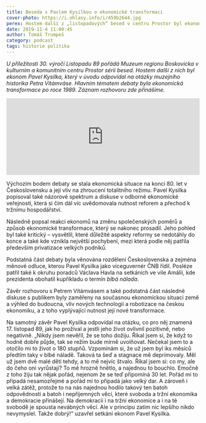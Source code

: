 ```yaml
---
title: Beseda s Pavlem Kysilkou o ekonomické transformaci
cover-photo: https://i.ohlasy.info/i/459b2644.jpg
perex: Hostem další z „listopadových“ besed v centru Prostor byl ekonom Pavel Kysilka. Odpovídal na otázky muzejního historika Petra Vítámváse, hlavním tématem debaty byla ekonomická transformace po roce 1989.
date: 2019-11-4 11:00:45
author: Tomáš Trumpeš
category: podcast
tags: historie politika
---
```


*U příležitosti 30. výročí Listopadu 89 pořádá Muzeum regionu Boskovicka v kulturním a komunitním centru Prostor sérii besed. Hostem další z nich byl ekonom Pavel Kysilka, který v úvodu odpovídal na otázky muzejního historika Petra Vítámváse. Hlavním tématem debaty byla ekonomická transformace po roce 1989. Záznam rozhovoru zde přinášíme.*

<iframe sandbox="allow-scripts allow-top-navigation" scrolling="no" width="100%" height="200" frameborder="0" src="https://embed.radiopublic.com/e?if=ohlasy-podcast-6nVazZ&ge=s1!14889ec8e17ea0eb7fb27205b878199990ba9366"></iframe>

Výchozím bodem debaty se stala ekonomická situace na konci 80. let v Československu a její vliv na zhroucení totalitního režimu. Pavel Kysilka popisoval také názorové spektrum a diskuse v odborné ekonomické veřejnosti, která si čím dál víc uvědomovala nutnost reforem a přechod k tržnímu hospodářství.

Následně popsal reakci ekonomů na změnu společenských poměrů a způsob ekonomické transformace, který se nakonec prosadil. Jeho pohled byl také kritický – vysvětlil, které důležité aspekty reformy se nedotáhly do konce a také kde vznikla největší pochybení, mezi která podle něj patřila především privatizace velkých podniků.

Podstatná část debaty byla věnována rozdělení Československa a zejména měnové odluce, kterou Pavel Kysilka jako viceguvernér ČNB řídil. Posléze patřil také k okruhu poradců Václava Havla na setkáních ve vile Amálii, kde prezidenta obohatil kupříkladu o termín *blbá nálada*.

Závěr rozhovoru s Petrem Vítámvásem a také podstatná část následné diskuse s publikem byly zaměřeny na současnou ekonomickou situaci země a výhled do budoucna, vliv nových technologií a robotizace na českou ekonomiku, a z toho vyplývající nutnost její nové transformace.

Na samotný závěr Pavel Kysilka odpovídal na otázku, co pro něj znamená 17. listopad 89, jak ho prožíval a jestli jeho život ovlivnil pozitivně, nebo negativně. „Nikdy jsem nevěřil, že se toho dožiju. Říkal jsem si, že když to hodně dobře půjde, tak se režim bude mírně uvolňovat. Nečekal jsem to a otočilo mi to život o 180 stupňů. Vzpomínám si, že už jsem byl iks měsíců předtím taky v blbé náladě. Taková ta šeď a stagnace mě deprimovaly. Měl už jsem dvě malé děti tehdy, a to mě nejvíc štvalo. Říkal jsem si: co my, ale do čeho oni vyrůstají? To mě hrozně hnětlo, a najednou to bouchlo. Emočně z toho žiju tak nějak pořád, nejenom že se teď připomíná 30 let. Pořád mi to připadá nesamozřejmé a pořád mi to připadá jako velký dar. A zároveň i velká zátěž, protože to na nás najednou hodilo takový ten batoh odpovědnosti a batoh i nepříjemných věcí, které svoboda a tržní ekonomika a demokracie přinášejí. Na demokracii i na tržní ekonomice a i na té svobodě je spousta nevábných věcí. Ale v principu zatím nic lepšího nikdo nevymyslel. Takže dobrý!“ uzavřel setkání ekonom Pavel Kysilka.
